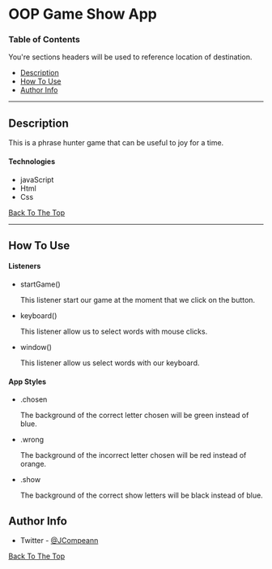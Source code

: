 # OOP Game Show App

### Table of Contents
You're sections headers will be used to reference location of destination.

- [Description](#description)
- [How To Use](#how-to-use)
- [Author Info](#author-info)

---

## Description

This is a phrase hunter game that can be useful to joy for a time.

#### Technologies

- javaScript
- Html
- Css

[Back To The Top](#oop-game-show-app)

---

## How To Use

#### Listeners
- startGame()

    This listener start our game at the moment that we click on the button.

- keyboard() 

    This listener allow us to select words with mouse clicks.

- window()

    This listener allow us select words with our keyboard.


#### App Styles

- .chosen

    The background of the correct letter chosen will be green instead of blue.

- .wrong

    The background of the incorrect letter chosen will be red instead of orange.

- .show

    The background of the correct show letters will be black instead of blue.


## Author Info

- Twitter - [@JCompeann](https://twitter.com/JCompeann)

[Back To The Top](#oop-game-show-app)
